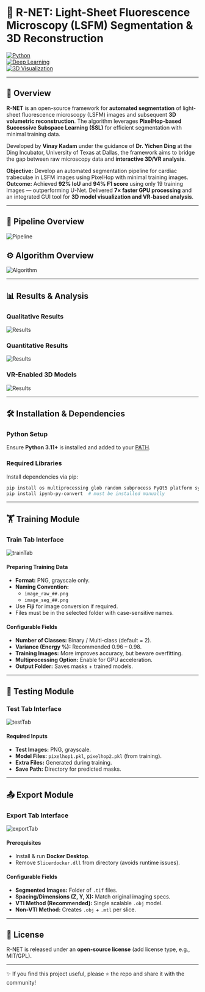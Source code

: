 # 🔬 R-NET: Light-Sheet Fluorescence Microscopy (LSFM) Segmentation & 3D Reconstruction

[![Python](https://img.shields.io/badge/Python-3.11+-blue?logo=python)](https://www.python.org/)  
[![Deep Learning](https://img.shields.io/badge/Successive%20Subspace%20Learning-PixelHop-orange)]()  
[![3D Visualization](https://img.shields.io/badge/3D%20&%20VR-Enabled-green)]()  

---

## 📌 Overview
**R-NET** is an open-source framework for **automated segmentation** of light-sheet fluorescence microscopy (LSFM) images and subsequent **3D volumetric reconstruction**. The algorithm leverages **PixelHop-based Successive Subspace Learning (SSL)** for efficient segmentation with minimal training data.

Developed by **Vinay Kadam** under the guidance of **Dr. Yichen Ding** at the Ding Incubator, University of Texas at Dallas, the framework aims to bridge the gap between raw microscopy data and **interactive 3D/VR analysis**.

**Objective:** Develop an automated segmentation pipeline for cardiac trabeculae in LSFM images using PixelHop with minimal training images.  
**Outcome:** Achieved **92% IoU** and **94% F1 score** using only 19 training images — outperforming U-Net. Delivered **7× faster GPU processing** and an integrated GUI tool for **3D model visualization and VR-based analysis**.

---

## 🧪 Pipeline Overview
![Pipeline](https://drive.google.com/uc?export=view&id=1lAhobxT2CabMv4FB9Qh0ely2RsGGiQU1)

## ⚙️ Algorithm Overview
![Algorithm](https://drive.google.com/uc?export=view&id=1cB7Z-bznt2hNAsGFeWX0ryfDAy4IYOEk)

---

## 📊 Results & Analysis
### Qualitative Results
![Results](https://drive.google.com/uc?export=view&id=1OKMQUmXL5gL5sAfkqpxfXgLC_tPivW1A)

### Quantitative Results
![Results](https://drive.google.com/uc?export=view&id=1mEV8AZ4I_XncQtRDP_zvdtrvdKEWRsz6)

### VR-Enabled 3D Models
![Results](https://drive.google.com/uc?export=view&id=1khC5tkY3OveJUbBQgd269FdONCY5c7Ao)


---

## 🛠️ Installation & Dependencies
### Python Setup
Ensure **Python 3.11+** is installed and added to your [PATH](https://www.machinelearningplus.com/python/add-python-to-path-how-to-add-python-to-the-path-environment-variable-in-windows/).

### Required Libraries
Install dependencies via pip:
```bash
pip install os multiprocessing glob random subprocess PyQt5 platform sys numpy opencv-python matplotlib shutil time webbrowser re IPython nbformat json
pip install ipynb-py-convert  # must be installed manually
```

---

## 🏋️ Training Module
### Train Tab Interface
![trainTab](https://drive.google.com/uc?export=view&id=119LspquAOys2FMjHfuuUWai9p89NBZt1)

#### Preparing Training Data
- **Format:** PNG, grayscale only.
- **Naming Convention:**  
  - `image_raw_##.png`  
  - `image_seg_##.png`
- Use **Fiji** for image conversion if required.
- Files must be in the selected folder with case-sensitive names.

#### Configurable Fields
- **Number of Classes:** Binary / Multi-class (default = 2).
- **Variance (Energy %):** Recommended 0.96 – 0.98.
- **Training Images:** More improves accuracy, but beware overfitting.
- **Multiprocessing Option:** Enable for GPU acceleration.
- **Output Folder:** Saves masks + trained models.

---

## 🧪 Testing Module
### Test Tab Interface
![testTab](https://drive.google.com/uc?export=view&id=1yG60d0BITpk5J7Si5ednVVWVJt3Dg0PL)

#### Required Inputs
- **Test Images:** PNG, grayscale.
- **Model Files:** `pixelhop1.pkl`, `pixelhop2.pkl` (from training).
- **Extra Files:** Generated during training.
- **Save Path:** Directory for predicted masks.

---

## 📤 Export Module
### Export Tab Interface
![exportTab](https://drive.google.com/uc?export=view&id=1wIrNXDZlnRxarn0Em2Oo3eoXCRI7DJoR)

#### Prerequisites
- Install & run **Docker Desktop**.
- Remove `Slicerdocker.dll` from directory (avoids runtime issues).

#### Configurable Fields
- **Segmented Images:** Folder of `.tif` files.
- **Spacing/Dimensions (Z, Y, X):** Match original imaging specs.
- **VTI Method (Recommended):** Single scalable `.obj` model.
- **Non-VTI Method:** Creates `.obj` + `.mtl` per slice.

---

## 📜 License
R-NET is released under an **open-source license** (add license type, e.g., MIT/GPL).

---

✨ If you find this project useful, please ⭐ the repo and share it with the community!


